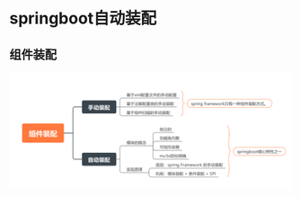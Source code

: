 # springboot自动装配



## 组件装配

![image-20250105162106054](20250105_demo01.assets/image-20250105162106054.png)